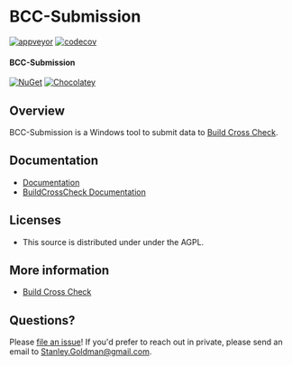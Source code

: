 # BCC-Submission

[![appveyor](https://ci.appveyor.com/api/projects/status/github/justaprogrammer/bcc-submission?svg=true&branch=master)](https://ci.appveyor.com/project/JustAProgrammer/bcc-submission)
[![codecov](https://codecov.io/gh/justaprogrammer/bcc-submission/branch/master/graph/badge.svg)](https://codecov.io/gh/justaprogrammer/bcc-submission)

#### BCC-Submission
[![NuGet](http://img.shields.io/nuget/v/bcc-submission.svg)](https://www.nuget.org/packages/bcc-submission)
[![Chocolatey](https://img.shields.io/chocolatey/v/bcc-submission.svg)](https://chocolatey.org/packages/BCC-Submission)

## Overview
BCC-Submission is a Windows tool to submit data to [Build Cross Check](https://github.com/justaprogrammer/BuildCrossCheck).

## Documentation
- [Documentation](docs/readme.md)
- [BuildCrossCheck Documentation](https://github.com/justaprogrammer/BuildCrossCheck/blob/master/docs/readme.md)

## Licenses
- This source is distributed under under the AGPL.

## More information
- [Build Cross Check](https://github.com/justaprogrammer/BuildCrossCheck)

## Questions?

Please [file an issue](https://github.com/justaprogrammer/BuildCrossCheck/issues/new/choose)! If you'd prefer to reach out in private, please send an email to Stanley.Goldman@gmail.com.
